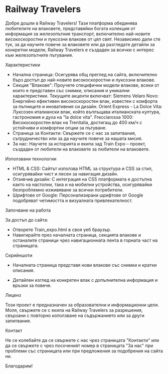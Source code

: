 
# Railway Travelers

Добре дошли в Railway Travelers! Тази платформа обединява любителите на влаковете, представяйки богата колекция от информация за железопътния транспорт, включително най-новите високоскоростни и луксозни влакове от цял свят. Независимо дали сте тук, за да научите повече за влаковете или да разгледате детайли за конкретни модели, Railway Travelers е създаден за всички с интерес към железопътните пътувания.

Характеристики

   * Начална страница: Осигурява общ преглед на сайта, включително бърз достъп до най-новите високоскоростни и луксозни влакове.
   * Секция "Влакове": Проучете специфични модели влакове, всеки от които е представен със снимки, описания и уникални характеристики. Текущите акценти включват:
        Siemens Velaro Novo: Енергийно ефективен високоскоростен влак, известен с комфорта за пътниците и иновативния си дизайн.
        Orient Express - La Dolce Vita: Луксозен италиански влак, който въплъщава италианската култура, гастрономия и духа на "la dolce vita".
        Frecciarossa 1000: Високоскоростен влак на Trenitalia, достигащ до 400 км/ч с устойчиви и комфортни опции за пътуване.
   * Страница за Контакти: Свържете се с нас за запитвания, сътрудничество или за да научите повече за нашата мисия.
   * За нас: Научете за историята и екипа зад Train Expo – проект, създаден от любители на влаковете за любители на влаковете.

Използвани технологии

   * HTML & CSS: Сайтът използва HTML за структура и CSS за стил, осигурявайки чист и лесен за навигация дизайн.
  *  Отзивчив дизайн: С интеграция на CSS платформата е достъпна както на настолни, така и на мобилни устройства, осигурявайки безпроблемно изживяване за всички потребители.
   * Шрифтове от Google: Персонализирани шрифтове от Google подобряват четимостта и визуалната привлекателност.

Започване на работа

За достъп до сайта:

   * Отворете Train_expo.html в своя уеб браузър.
   * Навигирайте през началната страница, секцията влакове и останалите страници чрез навигационната лента в горната част на страницата.

Скрийншоти

* Началната страница представя нови влакове със снимки и кратки описания.

* Детайлен изглед на конкретен влак с допълнителна информация и връзки за повече.

Лиценз

Този проект е предназначен за образователни и информационни цели. Моля, свържете се с екипа на Railway Travelers за разрешения, свързани с повторно използване на съдържанието или за други запитвания.

Контакт

Не се колебайте да се свържете с нас чрез страницата "Контакти" или да се свържете с чрез посоченият номер в страницата "За нас" при проблеми със страницата или при предложения за подобрения на сайта ни. 

Благодарим!



